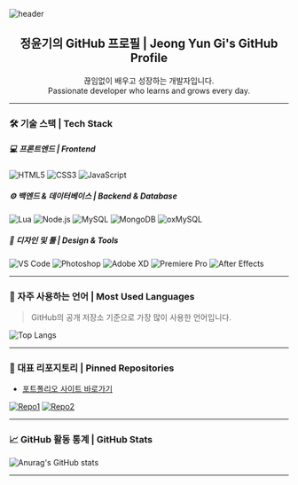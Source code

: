 <!-- README.md -->

<!-- 헤더 배너 -->
![header](https://capsule-render.vercel.app/api?type=waving&color=timeGradient&text=%20yk._.070201e%20GitHub%20👋&animation=twinkling&fontSize=50&fontAlignY=40&fontAlign=50&height=200)

<h2 align="center">정윤기의 GitHub 프로필 | Jeong Yun Gi's GitHub Profile</h2>

<p align="center">끊임없이 배우고 성장하는 개발자입니다. <br/> Passionate developer who learns and grows every day.</p>

---
### 🛠 기술 스택 | Tech Stack

##### 💻 프론트엔드 | Frontend
![HTML5](https://img.shields.io/badge/HTML5-E34F26?style=for-the-badge&logo=html5&logoColor=white)
![CSS3](https://img.shields.io/badge/CSS3-1572B6?style=for-the-badge&logo=css3&logoColor=white)
![JavaScript](https://img.shields.io/badge/JavaScript-F7DF1E?style=for-the-badge&logo=javascript&logoColor=black)

##### ⚙️ 백엔드 & 데이터베이스 | Backend & Database
![Lua](https://img.shields.io/badge/Lua-2C2D72?style=for-the-badge&logo=lua&logoColor=white)
![Node.js](https://img.shields.io/badge/Node.js-339933?style=for-the-badge&logo=node.js&logoColor=white)
![MySQL](https://img.shields.io/badge/MySQL-4479A1?style=for-the-badge&logo=mysql&logoColor=white)
![MongoDB](https://img.shields.io/badge/MongoDB-47A248?style=for-the-badge&logo=mongodb&logoColor=white)
![oxMySQL](https://img.shields.io/badge/oxMySQL-005C84?style=for-the-badge&logo=mysql&logoColor=white)

##### 🎨 디자인 및 툴 | Design & Tools
![VS Code](https://img.shields.io/badge/VS%20Code-007ACC?style=for-the-badge&logo=visual-studio-code&logoColor=white)
![Photoshop](https://img.shields.io/badge/Photoshop-31A8FF?style=for-the-badge&logo=adobe-photoshop&logoColor=white)
![Adobe XD](https://img.shields.io/badge/Adobe%20XD-FF26BE?style=for-the-badge&logo=adobe-xd&logoColor=white)
![Premiere Pro](https://img.shields.io/badge/Premiere%20Pro-9999FF?style=for-the-badge&logo=adobe-premiere-pro&logoColor=white)
![After Effects](https://img.shields.io/badge/After%20Effects-9999FF?style=for-the-badge&logo=adobe-after-effects&logoColor=white)

---

### 🔧 자주 사용하는 언어 | Most Used Languages
> GitHub의 공개 저장소 기준으로 가장 많이 사용한 언어입니다.
  
![Top Langs](https://github-readme-stats.vercel.app/api/top-langs/?username=yk070201e&layout=compact&theme=tokyonight)

---

### 📂 대표 리포지토리 | Pinned Repositories

- [포트폴리오 사이트 바로가기](https://spiffy-dango-2d6fa4.netlify.app/)

[![Repo1](https://github-readme-stats.vercel.app/api/pin/?username=yk070201e&repo=project-portfolio&theme=tokyonight)](https://github.com/yk070201e/project-portfolio)
[![Repo2](https://github-readme-stats.vercel.app/api/pin/?username=yk070201e&repo=game-ui-design&theme=tokyonight)](https://github.com/yk070201e/game-ui-design)

---

### 📈 GitHub 활동 통계 | GitHub Stats

![Anurag's GitHub stats](https://github-readme-stats.vercel.app/api?username=yk070201e&show_icons=true&theme=tokyonight)

---

<!-- 개발자 다짐 (선택사항) -->
<!--
### ✨ 개발자 다짐 | Developer's Motto

> **“작은 변화가 큰 성장을 만든다.”**  
> “Small changes make great progress.”
-->
